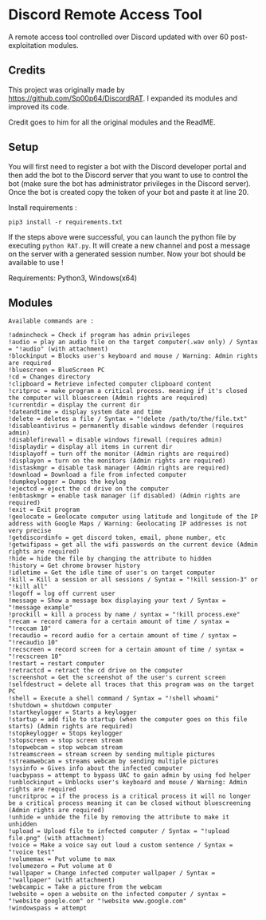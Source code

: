# Discord Remote Access Tool

A remote access tool controlled over Discord updated with over 60 post-exploitation modules.

## Credits
This project was originally made by https://github.com/Sp00p64/DiscordRAT. I expanded its modules and improved its code.

Credit goes to him for all the original modules and the ReadME. 

## Setup
You will first need to register a bot with the Discord developer portal and then add the bot to the Discord server that you want to use to control the bot (make sure the bot has administrator privileges in the Discord server).
Once the bot is created copy the token of your bot and paste it at line 20.

Install requirements :
```
pip3 install -r requirements.txt
```
If the steps above were successful, you can launch the python file by executing ```python RAT.py```. It will create a new channel and post a message on the server with a generated session number.
Now your bot should be available to use ! 

Requirements:
Python3, Windows(x64)

## Modules
```
Available commands are :

!admincheck = Check if program has admin privileges
!audio = play an audio file on the target computer(.wav only) / Syntax = "!audio" (with attachment)
!blockinput = Blocks user's keyboard and mouse / Warning: Admin rights are required
!bluescreen = BlueScreen PC
!cd = Changes directory
!clipboard = Retrieve infected computer clipboard content
!critproc = make program a critical process. meaning if it's closed the computer will bluescreen (Admin rights are required)
!currentdir = display the current dir
!dateandtime = display system date and time
!delete = deletes a file / Syntax = "!delete /path/to/the/file.txt"
!disableantivirus = permanently disable windows defender (requires admin)
!disablefirewall = disable windows firewall (requires admin)
!displaydir = display all items in current dir
!displayoff = turn off the monitor (Admin rights are required)
!displayon = turn on the monitors (Admin rights are required)
!distaskmgr = disable task manager (Admin rights are required)
!download = Download a file from infected computer
!dumpkeylogger = Dumps the keylog
!ejectcd = eject the cd drive on the computer
!enbtaskmgr = enable task manager (if disabled) (Admin rights are required)
!exit = Exit program
!geolocate = Geolocate computer using latitude and longitude of the IP address with Google Maps / Warning: Geolocating IP addresses is not very precise
!getdiscordinfo = get discord token, email, phone number, etc
!getwifipass = get all the wifi passwords on the current device (Admin rights are required)
!hide = hide the file by changing the attribute to hidden
!history = Get chrome browser history
!idletime = Get the idle time of user's on target computer
!kill = Kill a session or all sessions / Syntax = "!kill session-3" or "!kill all"
!logoff = log off current user
!message = Show a message box displaying your text / Syntax = "!message example"
!prockill = kill a process by name / syntax = "!kill process.exe"
!recam = record camera for a certain amount of time / syntax = "!reccam 10"
!recaudio = record audio for a certain amount of time / syntax = "!recaudio 10"
!recscreen = record screen for a certain amount of time / syntax = "!recscreen 10"
!restart = restart computer
!retractcd = retract the cd drive on the computer
!screenshot = Get the screenshot of the user's current screen
!selfdestruct = delete all traces that this program was on the target PC
!shell = Execute a shell command / Syntax = "!shell whoami"
!shutdown = shutdown computer
!startkeylogger = Starts a keylogger
!startup = add file to startup (when the computer goes on this file starts) (Admin rights are required)
!stopkeylogger = Stops keylogger
!stopscreen = stop screen stream
!stopwebcam = stop webcam stream
!streamscreen = stream screen by sending multiple pictures
!streamwebcam = streams webcam by sending multiple pictures
!sysinfo = Gives info about the infected computer
!uacbypass = attempt to bypass UAC to gain admin by using fod helper
!unblockinput = Unblocks user's keyboard and mouse / Warning: Admin rights are required
!uncritproc = if the process is a critical process it will no longer be a critical process meaning it can be closed without bluescreening (Admin rights are required)
!unhide = unhide the file by removing the attribute to make it unhidden
!upload = Upload file to infected computer / Syntax = "!upload file.png" (with attachment)
!voice = Make a voice say out loud a custom sentence / Syntax = "!voice test"
!volumemax = Put volume to max
!volumezero = Put volume at 0
!wallpaper = Change infected computer wallpaper / Syntax = "!wallpaper" (with attachment)
!webcampic = Take a picture from the webcam
!website = open a website on the infected computer / syntax = "!website google.com" or "!website www.google.com"
!windowspass = attempt
```
